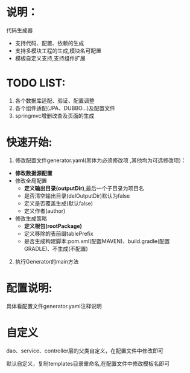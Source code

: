 说明：
== 
代码生成器

- 支持代码、配置、依赖的生成
- 支持多模块工程的生成,模块名可配置
- 模板自定义支持,支持组件扩展

TODO LIST:
==
1. 各个数据库适配、验证、配置调整
2. 各个组件适配(JPA、DUBBO...)及配置文件
3. springmvc增删改查及页面的生成 

快速开始:
==
1. 修改配置文件generator.yaml(黑体为必须修改项 ,其他均为可选修改项)：

- **修改数据源配置**
- 修改全局配置
	- **定义输出目录(outputDir)**,最后一个子目录为项目名
	- 是否清空输出目录(delOutputDir)默认为false
 	- 定义是否覆盖生成(默认false)
 	- 定义作者(author)
- 修改生成策略
	- **定义根包(rootPackage)**
	- 定义移除的表前缀tablePrefix
	- 是否生成构建脚本:pom.xml(配置MAVEN)、build.gradle(配置GRADLE)、不生成(不配置)
2. 执行Generator的main方法	
	
配置说明:
==
具体看配置文件generator.yaml注释说明

自定义
==
dao、service、controller层的父类自定义，在配置文件中修改即可

默认自定义，复制templates目录重命名,在配置文件中修改模板名即可



